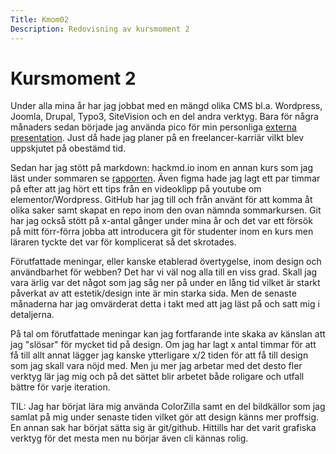 ```yaml
---
Title: Kmom02
Description: Redovisning av kursmoment 2
---
```


Kursmoment 2
==================

Under alla mina år har jag jobbat med en mängd olika CMS bl.a. Wordpress, Joomla, Drupal, Typo3, SiteVision och en del andra verktyg. 
Bara för några månaders sedan började jag använda pico för min personliga 
<a href="https://046.one" target="_blank">externa presentation</a>. Just då hade jag planer på en freelancer-karriär vilkt blev uppskjutet på obestämd tid.

Sedan har jag stött på markdown: hackmd.io inom en annan kurs som jag läst under sommaren se [rapporten](https://hackmd.io/@nc222fz/H1HbqfWJD). Även figma hade jag lagt ett par timmar på efter att jag hört ett tips från en videoklipp på youtube om elementor/Wordpress. GitHub har jag till och från använt för att komma åt olika saker samt skapat en repo inom den ovan nämnda sommarkursen. Git har jag också stött på x-antal gånger under mina år och det var ett försök på mitt förr-förra jobba att introducera git för studenter inom en kurs men läraren tyckte det var för komplicerat så det skrotades.

Förutfattade meningar, eller kanske etablerad övertygelse, inom design och användbarhet för webben? Det har vi väl nog alla till en viss grad. Skall jag vara ärlig var det något som jag såg ner på under en lång tid vilket är starkt påverkat av att estetik/design inte är min starka sida. Men de senaste månaderna har jag omvärderat detta i takt med att jag läst på och satt mig i detaljerna.

På tal om förutfattade meningar kan jag fortfarande inte skaka av känslan att jag "slösar" för mycket tid på design.
Om jag har lagt x antal timmar för att få till allt annat lägger jag kanske ytterligare x/2 tiden för att få till design som jag skall vara nöjd med.
Men ju mer jag arbetar med det desto fler verktyg lär jag mig och på det sättet blir arbetet både roligare och utfall bättre för varje iteration.

TIL: Jag har börjat lära mig använda ColorZilla samt en del bildkällor som jag samlat på mig under senaste tiden vilket gör att design känns mer proffsig.
En annan sak har börjat sätta sig är git/github. Hittills har det varit grafiska verktyg för det mesta men nu börjar även cli kännas rolig.